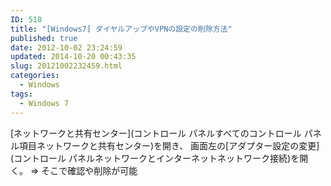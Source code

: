 ```yaml
---
ID: 518
title: "[Windows7] ダイヤルアップやVPNの設定の削除方法"
published: true
date: 2012-10-02 23:24:59
updated: 2014-10-20 00:43:35
slug: 20121002232459.html
categories:
  - Windows
tags:
  - Windows 7
---
```


[ネットワークと共有センター](コントロール パネルすべてのコントロール パネル項目ネットワークと共有センター)を開き、
画面左の[アダプター設定の変更](コントロール パネルネットワークとインターネットネットワーク接続)を開く。
⇒ そこで確認や削除が可能
